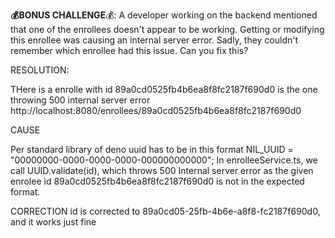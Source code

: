 **💰BONUS CHALLENGE**💰: A developer working on the backend mentioned that one of the enrollees doesn't appear to be working. Getting or modifying this enrollee was causing an internal server error. Sadly, they couldn't remember which enrollee had this issue. Can you fix this?


RESOLUTION:

THere is a enrolle with id 89a0cd0525fb4b6ea8f8fc2187f690d0 is the one throwing 500 internal server error
http://localhost:8080/enrollees/89a0cd0525fb4b6ea8f8fc2187f690d0

CAUSE

Per standard library of deno uuid has to be in this format NIL_UUID = "00000000-0000-0000-0000-000000000000";
In enrolleeService.ts, we call UUID.validate(id), which throws 500 Internal server error as the given enrolee id 89a0cd0525fb4b6ea8f8fc2187f690d0 is not in the expected format.

CORRECTION
id is corrected to 89a0cd05-25fb-4b6e-a8f8-fc2187f690d0, and it works just fine